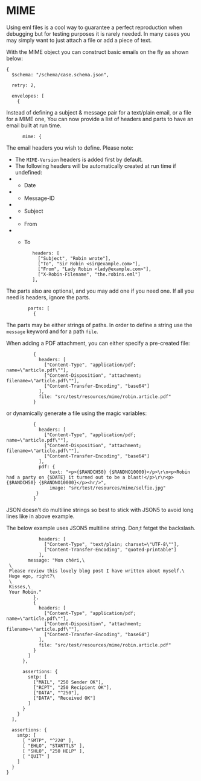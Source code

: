 MIME
====
Using eml files is a cool way to guarantee a perfect reproduction when debugging but for testing purposes it is rarely needed.
In many cases you may simply want to just attach a file or add a piece of text.

With the MIME object you can construct basic emails on the fly as shown below:

    {
      $schema: "/schema/case.schema.json",

      retry: 2,

      envelopes: [
        {

Instead of defining a subject & message pair for a text/plain email, or a file for a MIME one,
You can now provide a list of headers and parts to have an email built at run time.

          mime: {


The email headers you wish to define.
Please note:
 - The `MIME-Version` headers is added first by default.
 - The following headers will be automatically created at run time if undefined:
 - - Date
 - - Message-ID
 - - Subject
 - - From
 - - To

            headers: [
              ["Subject", "Robin wrote"],
              ["To", "Sir Robin <sir@example.com>"],
              ["From", "Lady Robin <lady@example.com>"],
              ["X-Robin-Filename", "the.robins.eml"]
            ],

The parts also are optional, and you may add one if you need one.
If all you need is headers, ignore the parts.

            parts: [
              {

The parts may be either strings of paths.
In order to define a string use the `message` keyword and for a path `file`.

When adding a PDF attachment, you can either specify a pre-created file:

              {
                headers: [
                  ["Content-Type", "application/pdf; name=\"article.pdf\""],
                  ["Content-Disposition", "attachment; filename=\"article.pdf\""],
                  ["Content-Transfer-Encoding", "base64"]
                ],
                file: "src/test/resources/mime/robin.article.pdf"
              }

or dynamically generate a file using the magic variables:

              {
                headers: [
                  ["Content-Type", "application/pdf; name=\"article.pdf\""],
                  ["Content-Disposition", "attachment; filename=\"article.pdf\""],
                  ["Content-Transfer-Encoding", "base64"]
                ],
                pdf: {
                    text: "<p>{$RANDCH50} {$RANDNO10000}</p>\r\n<p>Robin had a party on {$DATE} it turned out to be a blast!</p>\r\n<p>{$RANDCH50} {$RANDNO10000}</p><hr/>",
                    image: "src/test/resources/mime/selfie.jpg"
               }
              }

JSON doesn't do multiline strings so best to stick with JSON5 to avoid long lines like in above example. 

The below example uses JSON5 multiline string. Don;t fetget the backslash. 

                headers: [
                  ["Content-Type", "text/plain; charset=\"UTF-8\""],
                  ["Content-Transfer-Encoding", "quoted-printable"]
                ],
            message: "Mon chéri,\
     \
     Please review this lovely blog post I have written about myself.\
     Huge ego, right?\
     \
     Kisses,\
     Your Robin."
              },
              {
                headers: [
                  ["Content-Type", "application/pdf; name=\"article.pdf\""],
                  ["Content-Disposition", "attachment; filename=\"article.pdf\""],
                  ["Content-Transfer-Encoding", "base64"]
                ],
                file: "src/test/resources/mime/robin.article.pdf"
              }
            ]
          },

          assertions: {
            smtp: [
              ["MAIL", "250 Sender OK"],
              ["RCPT", "250 Recipient OK"],
              ["DATA", "^250"],
              ["DATA", "Received OK"]
            ]
          }
        }
      ],

      assertions: {
        smtp: [
          [ "SMTP", "^220" ],
          [ "EHLO", "STARTTLS" ],
          [ "SHLO", "250 HELP" ],
          [ "QUIT" ]
        ]
      }
    }